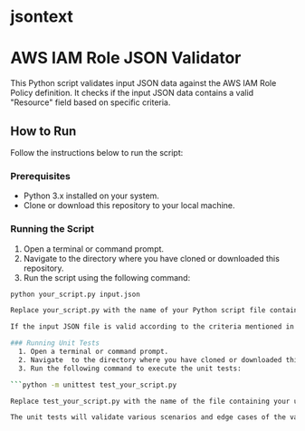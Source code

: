 # jsontext
# AWS IAM Role JSON Validator

This Python script validates input JSON data against the AWS IAM Role Policy definition. It checks if the input JSON data contains a valid "Resource" field based on specific criteria.

## How to Run

Follow the instructions below to run the script:

### Prerequisites

- Python 3.x installed on your system.
- Clone or download this repository to your local machine.

### Running the Script

1. Open a terminal or command prompt.
2. Navigate to the directory where you have cloned or downloaded this repository.
3. Run the script using the following command:

```bash
python your_script.py input.json

Replace your_script.py with the name of your Python script file containing the validate_json method, and input.json with the path to your input JSON file.

If the input JSON file is valid according to the criteria mentioned in the script, it will output Input JSON is valid: True. Otherwise, it will output Input JSON is valid: False.

### Running Unit Tests
  1. Open a terminal or command prompt.
  2. Navigate  to the directory where you have cloned or downloaded this repository.
  3. Run the following command to execute the unit tests:

```python -m unittest test_your_script.py

Replace test_your_script.py with the name of the file containing your unit tests.

The unit tests will validate various scenarios and edge cases of the validate_json method and provide feedback on their outcomes.

